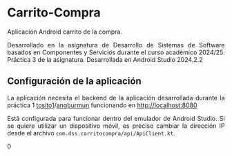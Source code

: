 # Carrito-Compra
<p align="justify"> Aplicación Android carrito de la compra. </p>
<p align="justify"> Desarrollado en la asignatura de Desarrollo de Sistemas de Software basados en Componentes y Servicios durante el curso académico 2024/25. Práctica 3 de la asignatura. Desarrollada en Android Studio 2024.2.2</p>

## Configuración de la aplicación
<p align="justify"> La aplicación necesita el backend de la aplicación desarrollada durante la práctica 1 <a href="https://github.com/tosito1/DSS-Prac1"> tosito1</a>/<a href=""https://github.com/Angburmun/DSS2024-25-shoppingcart/>angburmun</a> funcionando en <a href="http://localhost:8080">http://localhost:8080</a></p>
<p align="justify"> Está configurada para funcionar dentro del emulador de Android Studio. Si se quiere utilizar un dispositivo móvil, es preciso cambiar la dirección IP desde el archivo <code>com.dss.carritocompra/api/ApiClient.kt</code>.</p>
0
